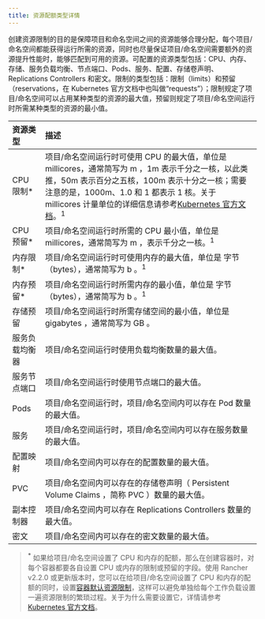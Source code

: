 ```yaml
---
title: 资源配额类型详情
---
```


创建资源限制的目的是保障项目和命名空间之间的资源能够合理分配，每个项目/命名空间都能获得运行所需的资源，同时也尽量保证项目/命名空间需要额外的资源提升性能时，能够匹配到可用的资源。可配置的资源类型包括：CPU、内存、存储、服务负载均衡、节点端口、Pods、服务、配置、存储卷声明、Replications Controllers 和密文。限制的类型包括：限制（limits）和预留（reservations，在 Kubernetes 官方文档中也叫做“requests”）；限制规定了项目/命名空间可以占用某种类型的资源的最大值，预留则规定了项目/命名空间运行时所需某种类型的资源的最小值。

| 资源类型       | 描述                                                                                                                                                                                                                                                                                                                                                                         |
| :------------- | :--------------------------------------------------------------------------------------------------------------------------------------------------------------------------------------------------------------------------------------------------------------------------------------------------------------------------------------------------------------------------- |
| CPU 限制\*     | 项目/命名空间运行时可使用 CPU 的最大值，单位是 millicores，通常简写为 m ，1m 表示千分之一核，以此类推，50m 表示百分之五核，100m 表示十分之一核；需要注意的是，1000m、1.0 和 1 都表示 1 核。关于 millicores 计量单位的详细信息请参考[Kubernetes 官方文档](https://kubernetes.io/docs/concepts/configuration/manage-compute-resources-container/#meaning-of-cpu)。<sup>1</sup> |
| CPU 预留\*     | 项目/命名空间运行时所需的 CPU 最小值，单位是 millicores，通常简写为 m ，表示千分之一核。<sup>1</sup>                                                                                                                                                                                                                                                                         |
| 内存限制\*     | 项目/命名空间运行时可使用内存的最大值，单位是 字节（bytes），通常简写为 b 。<sup>1</sup>                                                                                                                                                                                                                                                                                     |
| 内存预留\*     | 项目/命名空间运行时所需内存的最小值，单位是 字节（bytes），通常简写为 b 。<sup>1</sup>                                                                                                                                                                                                                                                                                       |
| 存储预留       | 项目/命名空间运行时所需存储空间的最小值，单位是 gigabytes ，通常简写为 GB 。                                                                                                                                                                                                                                                                                                 |
| 服务负载均衡器 | 项目/命名空间运行时使用负载均衡数量的最大值。                                                                                                                                                                                                                                                                                                                                |
| 服务节点端口   | 项目/命名空间运行时使用节点端口的最大值。                                                                                                                                                                                                                                                                                                                                    |
| Pods           | 项目/命名空间运行时，项目/命名空间内可以存在 Pod 数量的最大值。                                                                                                                                                                                                                                                                                                              |
| 服务           | 项目/命名空间运行时，项目/命名空间内可以存在服务数量的最大值。                                                                                                                                                                                                                                                                                                               |
| 配置映射       | 项目/命名空间内可以存在的配置数量的最大值。                                                                                                                                                                                                                                                                                                                                  |
| PVC            | 项目/命名空间内可以存在的存储卷声明（ Persistent Volume Claims ，简称 PVC ）数量的最大值。                                                                                                                                                                                                                                                                                   |
| 副本控制器     | 项目/命名空间内可以存在 Replications Controllers 数量的最大值。                                                                                                                                                                                                                                                                                                              |
| 密文           | 项目/命名空间内可以存在的密文数量的最大值。                                                                                                                                                                                                                                                                                                                                  |

> **<sup>\*</sup>** 如果给项目/命名空间设置了 CPU 和内存的配额，那么在创建容器时，对每个容器都要各自设置 CPU 或内存的限制或预留的字段。使用 Rancher v2.2.0 或更新版本时，您可以在给项目/命名空间设置了 CPU 和内存的配额的同时，设置[容器默认资源限制](/docs/rancher2/project-admin/resource-quotas/override-container-default/)，这样可以避免单独给每个工作负载设置一遍资源限制的繁琐过程。关于为什么需要设置它，详情请参考[Kubernetes 官方文档](https://kubernetes.io/docs/concepts/policy/resource-quotas/#requests-vs-limits)。
